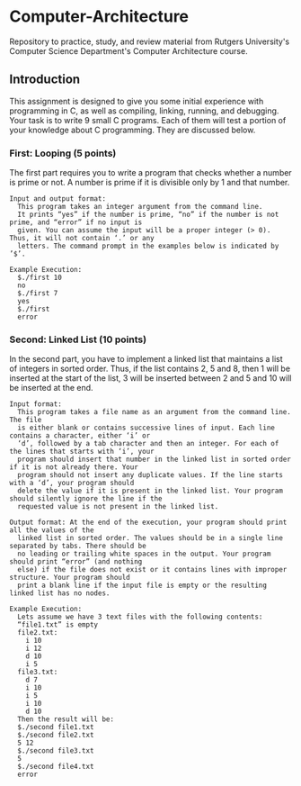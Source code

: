 # Computer-Architecture
Repository to practice, study, and review material from Rutgers University's Computer Science Department's Computer Architecture course.


<h2>Introduction</h2>
  This assignment is designed to give you some initial experience with programming in C, as well as
  compiling, linking, running, and debugging. Your task is to write 9 small C programs. Each of
  them will test a portion of your knowledge about C programming. They are discussed below.

  <h3> First: Looping (5 points) </h3>
    The first part requires you to write a program that checks whether a number is prime or not. A
    number is prime if it is divisible only by 1 and that number.

    Input and output format: 
      This program takes an integer argument from the command line.
      It prints “yes” if the number is prime, “no” if the number is not prime, and “error” if no input is
      given. You can assume the input will be a proper integer (> 0). Thus, it will not contain ‘.’ or any
      letters. The command prompt in the examples below is indicated by ’$’.
      
    Example Execution:
      $./first 10
      no
      $./first 7
      yes
      $./first
      error

  <h3> Second: Linked List (10 points) </h3>
    In the second part, you have to implement a linked list that maintains a list of integers in sorted
    order. Thus, if the list contains 2, 5 and 8, then 1 will be inserted at the start of the list, 3 will be
    inserted between 2 and 5 and 10 will be inserted at the end.

    Input format: 
      This program takes a file name as an argument from the command line. The file
      is either blank or contains successive lines of input. Each line contains a character, either ‘i’ or
      ‘d’, followed by a tab character and then an integer. For each of the lines that starts with ‘i’, your
      program should insert that number in the linked list in sorted order if it is not already there. Your
      program should not insert any duplicate values. If the line starts with a ‘d’, your program should
      delete the value if it is present in the linked list. Your program should silently ignore the line if the
      requested value is not present in the linked list.

    Output format: At the end of the execution, your program should print all the values of the
      linked list in sorted order. The values should be in a single line separated by tabs. There should be
      no leading or trailing white spaces in the output. Your program should print “error” (and nothing
      else) if the file does not exist or it contains lines with improper structure. Your program should
      print a blank line if the input file is empty or the resulting linked list has no nodes.

    Example Execution:
      Lets assume we have 3 text files with the following contents:
      “file1.txt” is empty
      file2.txt:
        i 10
        i 12
        d 10
        i 5
      file3.txt:
        d 7
        i 10
        i 5
        i 10
        d 10
      Then the result will be:
      $./second file1.txt
      $./second file2.txt
      5 12
      $./second file3.txt
      5
      $./second file4.txt
      error
